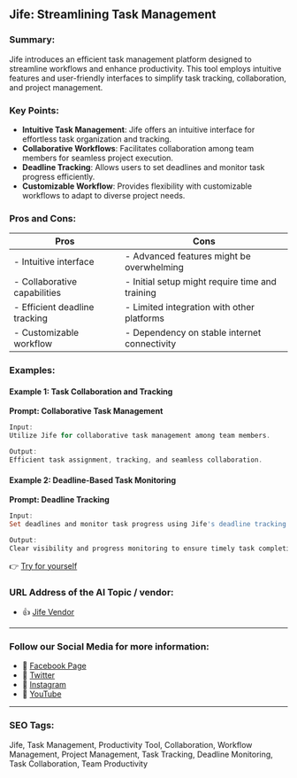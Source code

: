 ## Jife: Streamlining Task Management

### Summary:

Jife introduces an efficient task management platform designed to streamline workflows and enhance productivity. This tool employs intuitive features and user-friendly interfaces to simplify task tracking, collaboration, and project management.

### Key Points:

- **Intuitive Task Management**: Jife offers an intuitive interface for effortless task organization and tracking.
- **Collaborative Workflows**: Facilitates collaboration among team members for seamless project execution.
- **Deadline Tracking**: Allows users to set deadlines and monitor task progress efficiently.
- **Customizable Workflow**: Provides flexibility with customizable workflows to adapt to diverse project needs.

### Pros and Cons:

| Pros                               | Cons                                          |
|------------------------------------|-----------------------------------------------|
| - Intuitive interface              | - Advanced features might be overwhelming     |
| - Collaborative capabilities       | - Initial setup might require time and training|
| - Efficient deadline tracking      | - Limited integration with other platforms    |
| - Customizable workflow            | - Dependency on stable internet connectivity |

### Examples:

#### Example 1: Task Collaboration and Tracking
**Prompt: Collaborative Task Management**

```dart
Input:
Utilize Jife for collaborative task management among team members.

Output:
Efficient task assignment, tracking, and seamless collaboration.
```

#### Example 2: Deadline-Based Task Monitoring
**Prompt: Deadline Tracking**

```dart
Input:
Set deadlines and monitor task progress using Jife's deadline tracking feature.

Output:
Clear visibility and progress monitoring to ensure timely task completion.
```

👉 <a href="https://jife.com/" target="_blank">Try for yourself</a>

### URL Address of the AI Topic / vendor:

- 👍 <a href="https://jife.com/" target="_blank">Jife Vendor</a>

<hr>

### Follow our Social Media for more information:

- 📘 <a href="https://www.facebook.com/JifeTaskManagement/" target="_blank">Facebook Page</a>
- 📄 <a href="https://twitter.com/JifeTasks" target="_blank">Twitter</a>
- 📸 <a href="https://www.instagram.com/jife_taskmanagement/" target="_blank">Instagram</a>
- 🎥 <a href="https://www.youtube.com/channel/UCJifeTasks" target="_blank">YouTube</a>

<hr>

### SEO Tags:
Jife, Task Management, Productivity Tool, Collaboration, Workflow Management, Project Management, Task Tracking, Deadline Monitoring, Task Collaboration, Team Productivity
